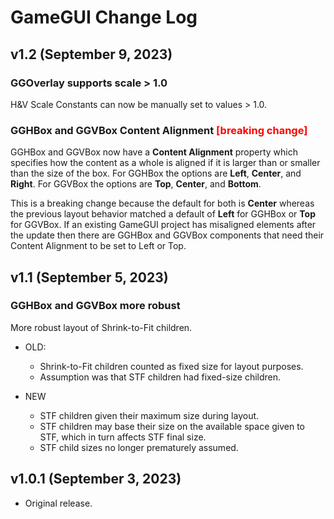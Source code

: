 # GameGUI Change Log

## v1.2 (September 9, 2023)

### GGOverlay supports scale > 1.0

H&V Scale Constants can now be manually set to values > 1.0.

### GGHBox and GGVBox Content Alignment <font color=red>[breaking change]</font>

GGHBox and GGVBox now have a **Content Alignment** property which specifies how the content as a whole is aligned
if it is larger than or smaller than the size of the box. For GGHBox the options are **Left**, **Center**, and **Right**.
For GGVBox the options are **Top**, **Center**, and **Bottom**.

This is a breaking change because the default for both is **Center** whereas the previous layout behavior matched
a default of **Left** for GGHBox or **Top** for GGVBox. If an existing GameGUI project has misaligned elements
after the update then there are GGHBox and GGVBox components that need their Content Alignment to be set to Left or Top.

## v1.1 (September 5, 2023)

### GGHBox and GGVBox more robust

More robust layout of Shrink-to-Fit children.

- OLD:
    - Shrink-to-Fit children counted as fixed size for layout purposes.
    - Assumption was that STF children had fixed-size children.

- NEW
    - STF children given their maximum size during layout.
    - STF children may base their size on the available space given to STF, which in turn affects STF final size.
    - STF child sizes no longer prematurely assumed.

## v1.0.1 (September 3, 2023)
- Original release.
